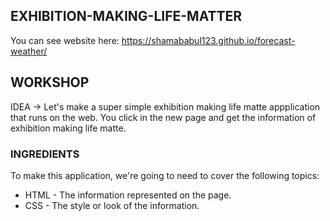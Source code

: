 EXHIBITION-MAKING-LIFE-MATTER
-------------

You can see website here:  https://shamababul123.github.io/forecast-weather/

## WORKSHOP

IDEA -> Let's make a super simple exhibition making life matte appplication that runs on the web. You click in the new page and get the information of exhibition making life matte.

### INGREDIENTS
To make this application, we're going to need to cover the following topics:
  * HTML - The information represented on the page.
  * CSS - The style or look of the information.
